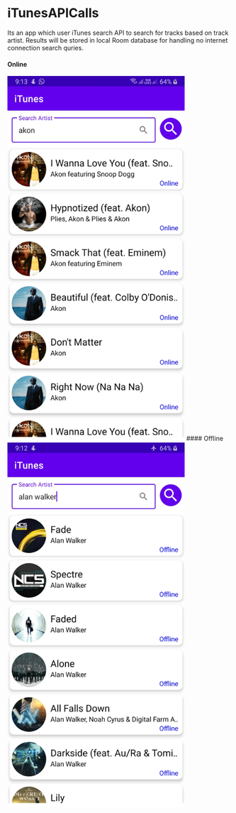 # iTunesAPICalls
Its an app which user iTunes search API to search for tracks based on track artist.
Results will be stored in local Room database for handling no internet connection search quries.
#### Online
<img src = "https://github.com/lnx2000/iTunesAPICalls/blob/main/images/ss_2.jpg" width = 400px/>  
#### Offline 
<img src = "https://github.com/lnx2000/iTunesAPICalls/blob/main/images/ss_1.jpg" width = 400px/>
